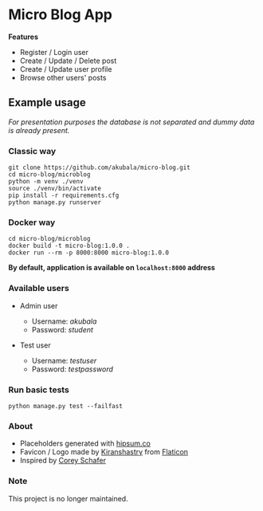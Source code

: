 # Micro Blog App

**Features**

* Register / Login user
* Create / Update / Delete post
* Create / Update user profile
* Browse other users' posts

## Example usage

*For presentation purposes the database is not separated and dummy data is already present.*

### Classic way

```
git clone https://github.com/akubala/micro-blog.git
cd micro-blog/microblog
python -m venv ./venv
source ./venv/bin/activate
pip install -r requirements.cfg
python manage.py runserver
```

### Docker way

```
cd micro-blog/microblog
docker build -t micro-blog:1.0.0 .
docker run --rm -p 8000:8000 micro-blog:1.0.0
```

**By default, application is available on `localhost:8000` address**

### Available users

* Admin user
  - Username: *akubala*
  - Password: *student*

* Test user
  - Username: *testuser*
  - Password: *testpassword*

### Run basic tests

```
python manage.py test --failfast
```

### About

* Placeholders generated with [hipsum.co](https://hipsum.co/)
* Favicon / Logo made by [Kiranshastry](https://www.flaticon.com/authors/kiranshastry) from
 [Flaticon](https://www.flaticon.com/)
* Inspired by [Corey Schafer](https://github.com/CoreyMSchafer)

### Note

This project is no longer maintained.
